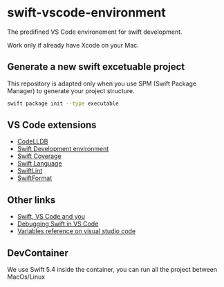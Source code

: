 # swift-vscode-environment

The predifined VS Code environement for swift development.

Work only if already have Xcode on your Mac.

## Generate a new swift excetuable project

This repository is adapted only when you use SPM (Swift Package Manager) to generate your project structure.

```bash
swift package init --type executable
```

## VS Code extensions

* [CodeLLDB](https://marketplace.visualstudio.com/items?itemName=vadimcn.vscode-lldb)
* [Swift Development environment](https://marketplace.visualstudio.com/items?itemName=vknabel.vscode-swift-development-environment)
* [Swift Coverage](https://marketplace.visualstudio.com/items?itemName=vknabel.swift-coverage)
* [Swift Language](https://marketplace.visualstudio.com/items?itemName=Kasik96.swift)
* [SwiftLint](https://marketplace.visualstudio.com/items?itemName=vknabel.vscode-swiftlint)
* [SwiftFormat](https://marketplace.visualstudio.com/items?itemName=vknabel.vscode-swiftformat)

## Other links

* [Swift, VS Code and you](https://www.vknabel.com/pages/Swift-VS-Code-and-you/)
* [Debugging Swift in VS Code](https://www.vknabel.com/pages/Debugging-Swift-in-VS-Code/)
* [Variables reference on visual studio code](https://code.visualstudio.com/docs/editor/variables-reference)

## DevContainer

We use Swift 5.4 inside the container, you can run all the project between MacOs/Linux
